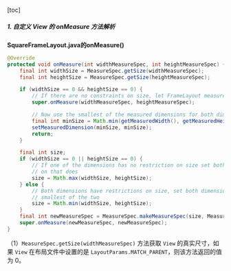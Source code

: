 [toc]

##### 1. 自定义 View 的 onMeasure 方法解析

**SquareFrameLayout.java的onMeasure()**

```java
@Override
protected void onMeasure(int widthMeasureSpec, int heightMeasureSpec) {
    final int widthSize = MeasureSpec.getSize(widthMeasureSpec);
    final int heightSize = MeasureSpec.getSize(heightMeasureSpec);

    if (widthSize == 0 && heightSize == 0) {
        // If there are no constraints on size, let FrameLayout measure
        super.onMeasure(widthMeasureSpec, heightMeasureSpec);

        // Now use the smallest of the measured dimensions for both dimensions
        final int minSize = Math.min(getMeasuredWidth(), getMeasuredHeight());
        setMeasuredDimension(minSize, minSize);
        return;
    }

    final int size;
    if (widthSize == 0 || heightSize == 0) {
        // If one of the dimensions has no restriction on size set both dimensions to be
        // on that does
        size = Math.max(widthSize, heightSize);
    } else {
        // Both dimensions have restrictions on size, set both dimensions to be the
        // smallest of the two
        size = Math.min(widthSize, heightSize);
    }
    final int newMeasureSpec = MeasureSpec.makeMeasureSpec(size, MeasureSpec.EXACTLY);
    super.onMeasure(newMeasureSpec, newMeasureSpec);
}
```

（1）`MeasureSpec.getSize(widthMeasureSpec)` 方法获取 `View` 的真实尺寸，如果 `View` 在布局文件中设置的是 `LayoutParams.MATCH_PARENT`，则该方法返回的值为 0。